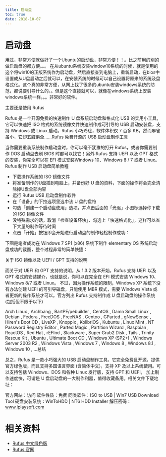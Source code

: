 ```yaml
---
title: 启动盘
toc: true
date: 2018-10-07
---
```

# 启动盘

用过，非常方便就做好了一个Ubuntu的启动盘，非常方便！！。比之前用的别的做启动盘的都方便。。。
在从ubuntu系统安装window10系统的时候，就是使用的这个将win10的正版系统作为启动盘，然后直接查到电脑上，重新启动，在bios中设置成从U盘启动之后就可以，在安装系统的时候可以自己设置将原来的系统及盘格式化。这个真的非常方便，从网上找了很多的ubuntu安装windows系统的防范，都说要引导什么的。。但是这个直接就可以，就像在windows系统上安装windows系统一样。。。非常好的软件。

主要还是使用 Rufus


Rufus 是一个开源免费的快速制作 U 盘系统启动盘和格式化 USB 的实用小工具，它可以快速把 ISO 格式的系统镜像文件快速制作成可引导的 USB 启动安装盘，支持 Windows 或 Linux 启动。Rufus 小巧玲珑，软件体积仅 7 百多 KB，然而麻雀虽小，它却五脏俱全……Rufus 免费开源的 USB 启动盘制作工具



当你需要重装系统制作启动盘时，你可以毫不犹豫的打开 Rufus，或者你需要制作 DOS 启动盘去刷 BIOS 时都可以找它！另外 Rufus 支持 UEFI 以及 GPT 格式的安装，你完全可以在 EFI 模式安装Windows 10、Windows 8 / 7 或者 Linux。Rufus 制作 USB 启动盘简单教程


- 下载操作系统的 ISO 镜像文件
- 将准备制作的U盘插到电脑上，并备份好 U 盘的资料，下面的操作将会完全清除掉U盘全部内容
- 运行 Rufus USB 启动盘制作软件
- 在「设备」的下拉选项里选中该 U 盘的盘符
- 勾选「创建一个启动盘使用」选项，并点击后面的「光驱」小图标选择你下载的 ISO 镜像文件
- 没特殊需求的话，取消「检查设备坏块」、勾选上「快速格式化」，这样可以省下大量的制作等待时间
- 点击「开始」按钮即会开始进行启动盘的制作轻松制作成功：


下图是笔者成功在 Windows 7 SP1 (x86) 系统下制作 elementary OS 系统启动盘成功的截图，整个过程非常的简单快捷：

关于 ISO 镜像以及 UEFI / GPT 支持的说明

而关于对 UEFI 和 GPT 支持的说明，从 1.3.2 版本开始，Rufus 支持 UEFI 以及 GPT 格式的安装媒介，也就是说，你可以在完全在 EFI 模式安装 Windows 10、Windows 8/7 或者 Linux。
不过，因为操作系统的限制，Windows XP 系统下没有办法创建 UEFI 的可引导磁盘，只能使用 MBR 模式，需要 Windows Vista 或者更新的操作系统才可以。官方列出 Rufus 支持制作成 U 盘启动盘的操作系统 (包括但不限于以下)

Arch Linux , Archbang , BartPE/pebuilder , CentOS , Damn Small Linux , Debian , Fedora , FreeDOS ,
FreeNAS , Gentoo , GParted , gNewSense , Hiren's Boot CD , LiveXP , Knoppix , KolibriOS , Kubuntu ,
Linux Mint , NT Password Registry Editor , Parted Magic , Partition Wizard , Raspbian ,
ReactOS , Red Hat , rEFInd , Slackware , Super Grub2 Disk , Tails , Trinity Rescue Kit , Ubuntu ,
Ultimate Boot CD , Windows XP (SP2+) , Windows Server 2003 R2 , Windows Vista , Windows 7 ,
Windows 8 , Windows 8.1 , Windows 10 , …总结

总之，Rufus 是一款小巧强大的 USB 启动盘制作工具。它完全免费且开源，提供官方绿色版，而且支持多国语言界面 (含简体中文)，支持 XP 及以上系统使用。可以支持包括 Windows、DOS 和各种 Linux 发行版，支持 GPT 和 UEFI， 加上制作速度快，可谓是 U 盘启动盘的一大制作利器，值得收藏备用。相关文件下载地址：

官方网站：访问
软件性质：免费
同类软件：ISO to USB  |  Win7 USB Download Tool
硬盘安装系统：WinToHDD  |  NT6 HDD Installer
解压密码：www.iplaysoft.com


# 相关资料

- [Rufus 中文绿色版](http://www.iplaysoft.com/rufus.html)
- [Rufus 官网](https://rufus.akeo.ie/)
